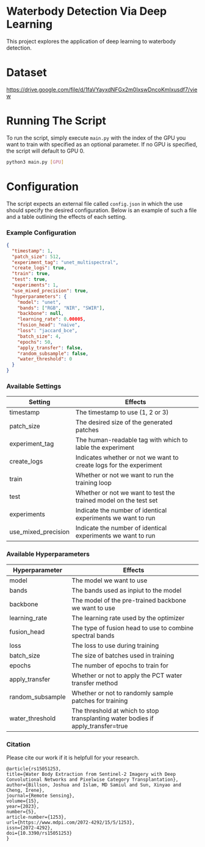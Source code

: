 # Waterbody Detection Via Deep Learning

This project explores the application of deep learning to waterbody detection.

# Dataset
https://drive.google.com/file/d/1faVYayxdNFGx2m0IxswDncoKmIxusdf7/view

# Running The Script
To run the script, simply execute `main.py` with the index of the GPU you want to train with specified as an optional parameter. If no GPU is specified, the script will default to GPU 0.
```bash
python3 main.py [GPU]
```

# Configuration
The script expects an external file called `config.json` in which the use should specify the desired configuration. Below is an example of such a file and a table outlining the effects of each setting.

### Example Configuration
```json
{
  "timestamp": 1,
  "patch_size": 512,
  "experiment_tag": "unet_multispectral",
  "create_logs": true,
  "train": true,
  "test": true,
  "experiments": 1,
  "use_mixed_precision": true,
  "hyperparameters": {
    "model": "unet", 
    "bands": ["RGB", "NIR", "SWIR"],
    "backbone": null,
    "learning_rate": 0.00005,
    "fusion_head": "naive",
    "loss": "jaccard_bce",
    "batch_size": 4,
    "epochs": 50,
    "apply_transfer": false,
    "random_subsample": false, 
    "water_threshold": 0
  }
}
```

### Available Settings
| Setting             | Effects                                                              |
|---------------------|----------------------------------------------------------------------|
| timestamp           | The timestamp to use (1, 2 or 3)                                     |
| patch_size          | The desired size of the generated patches                            |
| experiment_tag      | The human-readable tag with which to lable the experiment            |
| create_logs         | Indicates whether or not we want to create logs for the experiment   |
| train               | Whether or not we want to run the training loop                      |
| test                | Whether or not we want to test the trained model on the test set     |
| experiments         | Indicate the number of identical experiments we want to run          |
| use_mixed_precision | Indicate the number of identical experiments we want to run          |


### Available Hyperparameters
| Hyperparameter   | Effects                                                                           |
|------------------|-----------------------------------------------------------------------------------|
| model            | The model we want to use                                                          |
| bands            | The bands used as inpiut to the model                                             |
| backbone         | The model of the pre-trained backbone we want to use                              |
| learning_rate    | The learning rate used by the optimizer                                           |
| fusion_head      | The type of fusion head to use to combine spectral bands                          |
| loss             | The loss to use during training                                                   |
| batch_size       | The size of batches used in training                                              |
| epochs           | The number of epochs to train for                                                 |
| apply_transfer   | Whether or not to apply the PCT water transfer method                             |
| random_subsample | Whether or not to randomly sample patches for training                            |
| water_threshold  | The threshold at which to stop transplanting water bodies if apply_transfer=true  |

### Citation
Please cite our work if it is helpfull for your research.
```
@article{rs15051253,
title={Water Body Extraction from Sentinel-2 Imagery with Deep Convolutional Networks and Pixelwise Category Transplantation},
author={Billson, Joshua and Islam, MD Samiul and Sun, Xinyao and Cheng, Irene},
journal={Remote Sensing},
volume={15},
year={2023},
number={5},
article-number={1253},
url={https://www.mdpi.com/2072-4292/15/5/1253},
issn={2072-4292},
doi={10.3390/rs15051253}
}
```
